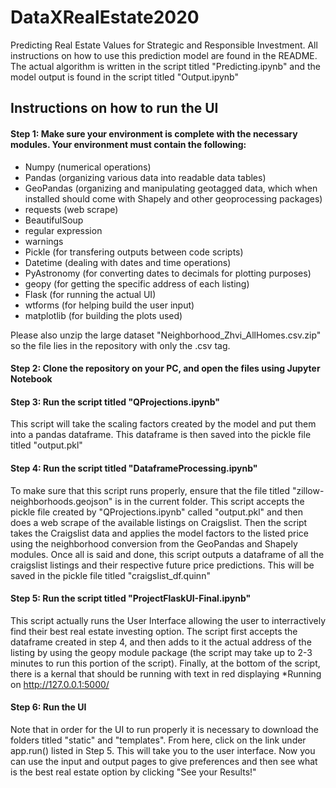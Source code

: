 # DataXRealEstate2020
Predicting Real Estate Values for Strategic and Responsible Investment. All instructions on how to use this prediction model are found in the README. The actual algorithm is written in the script titled "Predicting.ipynb" and the model output is found in the script titled "Output.ipynb"
## Instructions on how to run the UI
#### Step 1: Make sure your environment is complete with the necessary modules. Your environment must contain the following:
- Numpy (numerical operations)
- Pandas (organizing various data into readable data tables)
- GeoPandas (organizing and manipulating geotagged data, which when installed should come with Shapely and other geoprocessing   packages)
- requests (web scrape)
- BeautifulSoup 
- regular expression
- warnings
- Pickle (for transfering outputs between code scripts)
- Datetime (dealing with dates and time operations)
- PyAstronomy (for converting dates to decimals for plotting purposes)
- geopy (for getting the specific address of each listing)
- Flask (for running the actual UI)
- wtforms (for helping build the user input)
- matplotlib (for building the plots used)

Please also unzip the large dataset "Neighborhood_Zhvi_AllHomes.csv.zip" so the file lies in the repository with only the .csv tag.

#### Step 2: Clone the repository on your PC, and open the files using Jupyter Notebook

#### Step 3: Run the script titled "QProjections.ipynb"
This script will take the scaling factors created by the model and put them into a pandas dataframe. This dataframe is then saved into the pickle file titled "output.pkl"

#### Step 4: Run the script titled "DataframeProcessing.ipynb"
To make sure that this script runs properly, ensure that the file titled "zillow-neighborhoods.geojson" is in the current folder. This script accepts the pickle file created by "QProjections.ipynb" called "output.pkl" and then does a web scrape of the available listings on Craigslist. Then the script takes the Craigslist data and applies the model factors to the listed price using the neighborhood conversion from the GeoPandas and Shapely modules. Once all is said and done, this script outputs a dataframe of all the craigslist listings and their respective future price predictions. This will be saved in the pickle file titled "craigslist_df.quinn"

#### Step 5: Run the script titled "ProjectFlaskUI-Final.ipynb"
This script actually runs the User Interface allowing the user to interractively find their best real estate investing option. The script first accepts the dataframe created in step 4, and then adds to it the actual address of the listing by using the geopy module package (the script may take up to 2-3 minutes to run this portion of the script). Finally, at the bottom of the script, there is a kernal that should be running with text in red displaying *Running on http://127.0.0.1:5000/ 

#### Step 6: Run the UI
Note that in order for the UI to run properly it is necessary to download the folders titled "static" and "templates". From here, click on the link under app.run() listed in Step 5. This will take you to the user interface. Now you can use the input and output pages to give preferences and then see what is the best real estate option by clicking "See your Results!"


